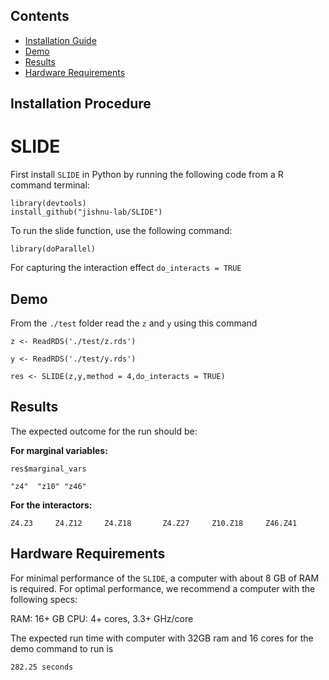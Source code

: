 ## Contents

- [Installation Guide](#installation-guide)
- [Demo](#demo)
- [Results](#results)
- [Hardware Requirements](#Hardware-Requirements)






## Installation Procedure
# SLIDE
First install `SLIDE` in Python by running the following code from a  R command terminal:



```library(devtools)```   
```install_github("jishnu-lab/SLIDE")```


To run the slide function, use the following command:

```library(doParallel)```

For capturing the interaction effect ```do_interacts = TRUE```

## Demo
From the  ```./test``` folder read the ```z``` and ```y``` using this command

```z <- ReadRDS('./test/z.rds')```

```y <- ReadRDS('./test/y.rds')``` 

```res <- SLIDE(z,y,method = 4,do_interacts = TRUE)```

## Results
The expected outcome for the run should be:

**For marginal variables:**

```res$marginal_vars```

```"z4"  "z10" "z46" ```

**For the interactors:**

```Z4.Z3     Z4.Z12     Z4.Z18       Z4.Z27     Z10.Z18     Z46.Z41 ```



## Hardware Requirements
For minimal performance of the ```SLIDE```,  a computer with about 8 GB of RAM is required. For optimal performance, we recommend a computer with the following specs:

RAM: 16+ GB
CPU: 4+ cores, 3.3+ GHz/core

The expected run time with computer with 32GB ram and 16 cores for the demo command to run is 

```282.25 seconds ```




   
